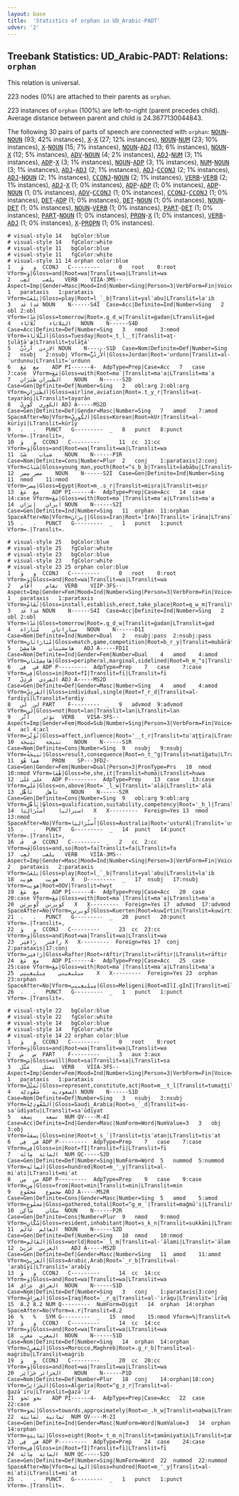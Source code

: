 ```yaml
---
layout: base
title:  'Statistics of orphan in UD_Arabic-PADT'
udver: '2'
---
```


## Treebank Statistics: UD_Arabic-PADT: Relations: `orphan`

This relation is universal.

223 nodes (0%) are attached to their parents as `orphan`.

223 instances of `orphan` (100%) are left-to-right (parent precedes child).
Average distance between parent and child is 24.3677130044843.

The following 30 pairs of parts of speech are connected with `orphan`: <tt><a href="ar_padt-pos-NOUN.html">NOUN</a></tt>-<tt><a href="ar_padt-pos-NOUN.html">NOUN</a></tt> (93; 42% instances), <tt><a href="ar_padt-pos-X.html">X</a></tt>-<tt><a href="ar_padt-pos-X.html">X</a></tt> (27; 12% instances), <tt><a href="ar_padt-pos-NOUN.html">NOUN</a></tt>-<tt><a href="ar_padt-pos-NUM.html">NUM</a></tt> (23; 10% instances), <tt><a href="ar_padt-pos-X.html">X</a></tt>-<tt><a href="ar_padt-pos-NOUN.html">NOUN</a></tt> (15; 7% instances), <tt><a href="ar_padt-pos-NOUN.html">NOUN</a></tt>-<tt><a href="ar_padt-pos-ADJ.html">ADJ</a></tt> (13; 6% instances), <tt><a href="ar_padt-pos-NOUN.html">NOUN</a></tt>-<tt><a href="ar_padt-pos-X.html">X</a></tt> (12; 5% instances), <tt><a href="ar_padt-pos-ADV.html">ADV</a></tt>-<tt><a href="ar_padt-pos-NOUN.html">NOUN</a></tt> (4; 2% instances), <tt><a href="ar_padt-pos-ADJ.html">ADJ</a></tt>-<tt><a href="ar_padt-pos-NUM.html">NUM</a></tt> (3; 1% instances), <tt><a href="ar_padt-pos-ADP.html">ADP</a></tt>-<tt><a href="ar_padt-pos-X.html">X</a></tt> (3; 1% instances), <tt><a href="ar_padt-pos-NOUN.html">NOUN</a></tt>-<tt><a href="ar_padt-pos-ADP.html">ADP</a></tt> (3; 1% instances), <tt><a href="ar_padt-pos-NUM.html">NUM</a></tt>-<tt><a href="ar_padt-pos-NOUN.html">NOUN</a></tt> (3; 1% instances), <tt><a href="ar_padt-pos-ADJ.html">ADJ</a></tt>-<tt><a href="ar_padt-pos-ADJ.html">ADJ</a></tt> (2; 1% instances), <tt><a href="ar_padt-pos-ADJ.html">ADJ</a></tt>-<tt><a href="ar_padt-pos-CCONJ.html">CCONJ</a></tt> (2; 1% instances), <tt><a href="ar_padt-pos-ADJ.html">ADJ</a></tt>-<tt><a href="ar_padt-pos-NOUN.html">NOUN</a></tt> (2; 1% instances), <tt><a href="ar_padt-pos-CCONJ.html">CCONJ</a></tt>-<tt><a href="ar_padt-pos-NOUN.html">NOUN</a></tt> (2; 1% instances), <tt><a href="ar_padt-pos-VERB.html">VERB</a></tt>-<tt><a href="ar_padt-pos-VERB.html">VERB</a></tt> (2; 1% instances), <tt><a href="ar_padt-pos-ADJ.html">ADJ</a></tt>-<tt><a href="ar_padt-pos-X.html">X</a></tt> (1; 0% instances), <tt><a href="ar_padt-pos-ADP.html">ADP</a></tt>-<tt><a href="ar_padt-pos-ADP.html">ADP</a></tt> (1; 0% instances), <tt><a href="ar_padt-pos-ADP.html">ADP</a></tt>-<tt><a href="ar_padt-pos-NOUN.html">NOUN</a></tt> (1; 0% instances), <tt><a href="ar_padt-pos-ADV.html">ADV</a></tt>-<tt><a href="ar_padt-pos-CCONJ.html">CCONJ</a></tt> (1; 0% instances), <tt><a href="ar_padt-pos-CCONJ.html">CCONJ</a></tt>-<tt><a href="ar_padt-pos-CCONJ.html">CCONJ</a></tt> (1; 0% instances), <tt><a href="ar_padt-pos-DET.html">DET</a></tt>-<tt><a href="ar_padt-pos-ADP.html">ADP</a></tt> (1; 0% instances), <tt><a href="ar_padt-pos-DET.html">DET</a></tt>-<tt><a href="ar_padt-pos-NOUN.html">NOUN</a></tt> (1; 0% instances), <tt><a href="ar_padt-pos-NOUN.html">NOUN</a></tt>-<tt><a href="ar_padt-pos-DET.html">DET</a></tt> (1; 0% instances), <tt><a href="ar_padt-pos-NOUN.html">NOUN</a></tt>-<tt><a href="ar_padt-pos-VERB.html">VERB</a></tt> (1; 0% instances), <tt><a href="ar_padt-pos-PART.html">PART</a></tt>-<tt><a href="ar_padt-pos-DET.html">DET</a></tt> (1; 0% instances), <tt><a href="ar_padt-pos-PART.html">PART</a></tt>-<tt><a href="ar_padt-pos-NOUN.html">NOUN</a></tt> (1; 0% instances), <tt><a href="ar_padt-pos-PRON.html">PRON</a></tt>-<tt><a href="ar_padt-pos-X.html">X</a></tt> (1; 0% instances), <tt><a href="ar_padt-pos-VERB.html">VERB</a></tt>-<tt><a href="ar_padt-pos-ADJ.html">ADJ</a></tt> (1; 0% instances), <tt><a href="ar_padt-pos-X.html">X</a></tt>-<tt><a href="ar_padt-pos-PROPN.html">PROPN</a></tt> (1; 0% instances).


~~~ conllu
# visual-style 14	bgColor:blue
# visual-style 14	fgColor:white
# visual-style 11	bgColor:blue
# visual-style 11	fgColor:white
# visual-style 11 14 orphan	color:blue
1	و	وَ	CCONJ	C---------	_	0	root	0:root	Vform=وَ|Gloss=and|Root=wa|Translit=wa|LTranslit=wa
2	يلعب	لَعِب	VERB	VIIA-3MS--	Aspect=Imp|Gender=Masc|Mood=Ind|Number=Sing|Person=3|VerbForm=Fin|Voice=Act	1	parataxis	1:parataxis	Vform=يَلعَبُ|Gloss=play|Root=l_`_b|Translit=yalʿabu|LTranslit=laʿib
3	غدا	غَد	NOUN	N------S4I	Case=Acc|Definite=Ind|Number=Sing	2	obl	2:obl	Vform=غَدًا|Gloss=tomorrow|Root=.g_d_w|Translit=ġadan|LTranslit=ġad
4	الثلاثاء	ثُلَاثَاء	NOUN	N------S4D	Case=Acc|Definite=Def|Number=Sing	3	nmod	3:nmod	Vform=اَلثُّلَاثَاءَ|Gloss=Tuesday|Root=_t_l__t|Translit=aṯ-ṯulāṯāʾa|LTranslit=ṯulāṯāʾ
5	الاردن	أُردُنّ	NOUN	N------S1D	Case=Nom|Definite=Def|Number=Sing	2	nsubj	2:nsubj	Vform=اَلأُردُنُّ|Gloss=Jordan|Root='urdunn|Translit=al-ʾurdunnu|LTranslit=ʾurdunn
6	مع	مَعَ	ADP	PI------4-	AdpType=Prep|Case=Acc	7	case	7:case	Vform=مَعَ|Gloss=with|Root=ma`|Translit=maʿa|LTranslit=maʿa
7	الطيران	طَيَرَان	NOUN	N------S2D	Case=Gen|Definite=Def|Number=Sing	2	obl:arg	2:obl:arg	Vform=اَلطَّيَرَانِ|Gloss=airline,aviation|Root=.t_y_r|Translit=aṭ-ṭayarāni|LTranslit=ṭayarān
8	الكوري	كُورِيّ	ADJ	A-----MS2D	Case=Gen|Definite=Def|Gender=Masc|Number=Sing	7	amod	7:amod	SpaceAfter=No|Vform=اَلكُورِيِّ|Gloss=Korean|Root=kUr|Translit=al-kūrīyi|LTranslit=kūrīy
9	،	،	PUNCT	G---------	_	8	punct	8:punct	Vform=،|Translit=,
10	و	وَ	CCONJ	C---------	_	11	cc	11:cc	Vform=وَ|Gloss=and|Root=wa|Translit=wa|LTranslit=wa
11	شباب	شَبّ	NOUN	N------P1R	Case=Nom|Definite=Cons|Number=Plur	2	conj	1:parataxis|2:conj	Vform=شَبَابُ|Gloss=young_man,youth|Root=^s_b_b|Translit=šabābu|LTranslit=šabb
12	مصر	مِصر	NOUN	N------S2I	Case=Gen|Definite=Ind|Number=Sing	11	nmod	11:nmod	Vform=مِصرَ|Gloss=Egypt|Root=m_.s_r|Translit=miṣra|LTranslit=miṣr
13	مع	مَعَ	ADP	PI------4-	AdpType=Prep|Case=Acc	14	case	14:case	Vform=مَعَ|Gloss=with|Root=ma`|Translit=maʿa|LTranslit=maʿa
14	ايران	إِيرَان	NOUN	N------S2I	Case=Gen|Definite=Ind|Number=Sing	11	orphan	11:orphan	SpaceAfter=No|Vform=إِيرَانَ|Gloss=Iran|Root='IrAn|Translit=ʾīrāna|LTranslit=ʾīrān
15	.	.	PUNCT	G---------	_	1	punct	1:punct	Vform=.|Translit=.

~~~


~~~ conllu
# visual-style 25	bgColor:blue
# visual-style 25	fgColor:white
# visual-style 23	bgColor:blue
# visual-style 23	fgColor:white
# visual-style 23 25 orphan	color:blue
1	و	وَ	CCONJ	C---------	_	0	root	0:root	Vform=وَ|Gloss=and|Root=wa|Translit=wa|LTranslit=wa
2	تقام	أَقَام	VERB	VIIP-3FS--	Aspect=Imp|Gender=Fem|Mood=Ind|Number=Sing|Person=3|VerbForm=Fin|Voice=Pass	1	parataxis	1:parataxis	Vform=تُقَامُ|Gloss=install,establish,erect,take_place|Root=q_w_m|Translit=tuqāmu|LTranslit=ʾaqām
3	غدا	غَد	NOUN	N------S4I	Case=Acc|Definite=Ind|Number=Sing	2	obl	2:obl	Vform=غَدًا|Gloss=tomorrow|Root=.g_d_w|Translit=ġadan|LTranslit=ġad
4	مباراتان	مُبَارَاة	NOUN	N------D1I	Case=Nom|Definite=Ind|Number=Dual	2	nsubj:pass	2:nsubj:pass	Vform=مُبَارَاتَانِ|Gloss=match,game,competition|Root=b_r_y|Translit=mubārātāni|LTranslit=mubārāt
5	هامشيتان	هَامِشِيّ	ADJ	A-----FD1I	Case=Nom|Definite=Ind|Gender=Fem|Number=Dual	4	amod	4:amod	Vform=هَامِشِيَّتَانِ|Gloss=peripheral,marginal,sidelined|Root=h_m_^s|Translit=hāmišīyatāni|LTranslit=hāmišīy
6	في	فِي	ADP	P---------	AdpType=Prep	7	case	7:case	Vform=فِي|Gloss=in|Root=fI|Translit=fī|LTranslit=fī
7	الفردي	فَردِيّ	ADJ	A-----MS2D	Case=Gen|Definite=Def|Gender=Masc|Number=Sing	4	amod	4:amod	Vform=اَلفَردِيِّ|Gloss=individual,single|Root=f_r_d|Translit=al-fardīyi|LTranslit=fardīy
8	لن	لَن	PART	F---------	_	9	advmod	9:advmod	Vform=لَن|Gloss=not|Root=lan|Translit=lan|LTranslit=lan
9	تؤثر	أَثَّر	VERB	VISA-3FS--	Aspect=Imp|Gender=Fem|Mood=Sub|Number=Sing|Person=3|VerbForm=Fin|Voice=Act	4	acl	4:acl	Vform=تُؤَثِّرَ|Gloss=affect,influence|Root='__t_r|Translit=tuʾaṯṯira|LTranslit=ʾaṯṯar
10	نتيجة	نَتِيجَة	NOUN	N------S1R	Case=Nom|Definite=Cons|Number=Sing	9	nsubj	9:nsubj	Vform=نَتِيجَةُ|Gloss=result,consequence|Root=n_t_^g|Translit=natīǧatu|LTranslit=natīǧat
11	هما	هُوَ	PRON	SP---3FD2-	Case=Gen|Gender=Fem|Number=Dual|Person=3|PronType=Prs	10	nmod	10:nmod	Vform=هُمَا|Gloss=he,she,it|Translit=humā|LTranslit=huwa
12	على	عَلَى	ADP	P---------	AdpType=Prep	13	case	13:case	Vform=عَلَى|Gloss=on,above|Root=`_l_w|Translit=ʿalā|LTranslit=ʿalā
13	تأهل	تَأَهُّل	NOUN	N------S2R	Case=Gen|Definite=Cons|Number=Sing	9	obl:arg	9:obl:arg	Vform=تَأَهُّلِ|Gloss=qualification,suitability,competency|Root='_h_l|Translit=taʾahhuli|LTranslit=taʾahhul
14	استراليا	أُستُرَالِيَا	X	X---------	Foreign=Yes	13	nmod	13:nmod	SpaceAfter=No|Vform=أُستُرَالِيَا|Gloss=Australia|Root='usturAl|Translit=ʾusturāliyā|LTranslit=ʾusturāliyā
15	،	،	PUNCT	G---------	_	14	punct	14:punct	Vform=،|Translit=,
16	ف	فَ	CCONJ	C---------	_	2	cc	2:cc	Vform=فَ|Gloss=and,so|Root=fa|Translit=fa|LTranslit=fa
17	يلعب	لَعِب	VERB	VIIA-3MS--	Aspect=Imp|Gender=Masc|Mood=Ind|Number=Sing|Person=3|VerbForm=Fin|Voice=Act	2	parataxis	2:parataxis	Vform=يَلعَبُ|Gloss=play|Root=l_`_b|Translit=yalʿabu|LTranslit=laʿib
18	هويت	هويت	X	U---------	_	17	nsubj	17:nsubj	Vform=هويت|Root=OOV|Translit=hwyt
19	مع	مَعَ	ADP	PI------4-	AdpType=Prep|Case=Acc	20	case	20:case	Vform=مَعَ|Gloss=with|Root=ma`|Translit=maʿa|LTranslit=maʿa
20	كويرتن	كُوِيرتِن	X	X---------	Foreign=Yes	17	advmod	17:advmod	SpaceAfter=No|Vform=كُوِيرتِن|Gloss=Kuerten|Root=kuwIrtin|Translit=kuwīrtin|LTranslit=kuwīrtin
21	،	،	PUNCT	G---------	_	20	punct	20:punct	Vform=،|Translit=,
22	و	وَ	CCONJ	C---------	_	23	cc	23:cc	Vform=وَ|Gloss=and|Root=wa|Translit=wa|LTranslit=wa
23	رافتر	رَافتِر	X	X---------	Foreign=Yes	17	conj	2:parataxis|17:conj	Vform=رَافتِر|Gloss=Rafter|Root=rAftir|Translit=rāftir|LTranslit=rāftir
24	مع	مَعَ	ADP	PI------4-	AdpType=Prep|Case=Acc	25	case	25:case	Vform=مَعَ|Gloss=with|Root=ma`|Translit=maʿa|LTranslit=maʿa
25	ميليغيني	مِيلِيغِينِي	X	X---------	Foreign=Yes	23	orphan	23:orphan	SpaceAfter=No|Vform=مِيلِيغِينِي|Gloss=Meligeni|Root=mIlI.gInI|Translit=mīlīġīnī|LTranslit=mīlīġīnī
26	.	.	PUNCT	G---------	_	1	punct	1:punct	Vform=.|Translit=.

~~~


~~~ conllu
# visual-style 22	bgColor:blue
# visual-style 22	fgColor:white
# visual-style 14	bgColor:blue
# visual-style 14	fgColor:white
# visual-style 14 22 orphan	color:blue
1	و	وَ	CCONJ	C---------	_	0	root	0:root	Vform=وَ|Gloss=and|Root=wa|Translit=wa|LTranslit=wa
2	س	سَ	PART	F---------	_	3	aux	3:aux	Vform=سَ|Gloss=will|Root=sa|Translit=sa|LTranslit=sa
3	تمثل	مَثَّل	VERB	VIIA-3FS--	Aspect=Imp|Gender=Fem|Mood=Ind|Number=Sing|Person=3|VerbForm=Fin|Voice=Act	1	parataxis	1:parataxis	Vform=تُمَثِّلُ|Gloss=represent,constitute,act|Root=m__t_l|Translit=tumaṯṯilu|LTranslit=maṯṯal
4	السعودية	سَعُودِيَّة	NOUN	N------S1D	Case=Nom|Definite=Def|Number=Sing	3	nsubj	3:nsubj	Vform=اَلسَّعُودِيَّةُ|Gloss=Saudi_Arabia|Root=s_`_d|Translit=as-saʿūdīyatu|LTranslit=saʿūdīyat
5	تسعة	تِسعَة	NUM	QV----M-4I	Case=Acc|Definite=Ind|Gender=Masc|NumForm=Word|NumValue=3	3	obj	3:obj	Vform=تِسعَةً|Gloss=nine|Root=t_s_`|Translit=tisʿatan|LTranslit=tisʿat
6	في	فِي	ADP	P---------	AdpType=Prep	7	case	7:case	Vform=فِي|Gloss=in|Root=fI|Translit=fī|LTranslit=fī
7	المائة	مِائَة	NUM	QC-----S2D	Case=Gen|Definite=Def|Number=Sing|NumForm=Word	5	nummod	5:nummod	Vform=اَلمِائَةِ|Gloss=hundred|Root=m_'_y|Translit=al-miʾati|LTranslit=miʾat
8	من	مِن	ADP	P---------	AdpType=Prep	9	case	9:case	Vform=مِن|Gloss=from|Root=min|Translit=min|LTranslit=min
9	مجموع	مَجمُوع	ADJ	A-----MS2R	Case=Gen|Definite=Cons|Gender=Masc|Number=Sing	5	amod	5:amod	Vform=مَجمُوعِ|Gloss=gathered,total|Root=^g_m_`|Translit=maǧmūʿi|LTranslit=maǧmūʿ
10	سكان	سَاكِن	NOUN	N------P2R	Case=Gen|Definite=Cons|Number=Plur	9	nmod	9:nmod	Vform=سُكَّانِ|Gloss=resident,inhabitant|Root=s_k_n|Translit=sukkāni|LTranslit=sākin
11	العالم	عَالَم	NOUN	N------S2D	Case=Gen|Definite=Def|Number=Sing	10	nmod	10:nmod	Vform=اَلعَالَمِ|Gloss=world|Root=`_l_m|Translit=al-ʿālami|LTranslit=ʿālam
12	العربي	عَرَبِيّ	ADJ	A-----MS2D	Case=Gen|Definite=Def|Gender=Masc|Number=Sing	11	amod	11:amod	Vform=اَلعَرَبِيِّ|Gloss=Arabic,Arab|Root=`_r_b|Translit=al-ʿarabīyi|LTranslit=ʿarabīy
13	و	وَ	CCONJ	C---------	_	14	cc	14:cc	Vform=وَ|Gloss=and|Root=wa|Translit=wa|LTranslit=wa
14	العراق	عِرَاق	NOUN	N------S1D	Case=Nom|Definite=Def|Number=Sing	3	conj	1:parataxis|3:conj	Vform=اَلعِرَاقُ|Gloss=Iraq|Root=`_r_q|Translit=al-ʿirāqu|LTranslit=ʿirāq
15	8.2	8.2	NUM	Q---------	NumForm=Digit	14	orphan	14:orphan	SpaceAfter=No|Vform=٨.٢|Translit=8.2
16	%	%	SYM	G---------	_	15	nmod	15:nmod	Vform=%|Translit=%
17	و	وَ	CCONJ	C---------	_	14	cc	14:cc	Vform=وَ|Gloss=and|Root=wa|Translit=wa|LTranslit=wa
18	المغرب	مَغرِب	NOUN	N------S1D	Case=Nom|Definite=Def|Number=Sing	14	orphan	14:orphan	Vform=اَلمَغرِبُ|Gloss=Morocco,Maghreb|Root=.g_r_b|Translit=al-maġribu|LTranslit=maġrib
19	و	وَ	CCONJ	C---------	_	20	cc	20:cc	Vform=وَ|Gloss=and|Root=wa|Translit=wa|LTranslit=wa
20	الجزائر	جَزَائِر	NOUN	N------P1D	Case=Nom|Definite=Def|Number=Plur	18	conj	14:orphan|18:conj	Vform=اَلجَزَائِرُ|Gloss=Algeria|Root=^g_z_r|Translit=al-ǧazāʾiru|LTranslit=ǧazāʾir
21	نحو	نَحوَ	ADP	PI------4-	AdpType=Prep|Case=Acc	22	case	22:case	Vform=نَحوَ|Gloss=towards,approximately|Root=n_.h_w|Translit=naḥwa|LTranslit=naḥwa
22	ثمانية	ثَمَانِيَة	NUM	QV----M-2I	Case=Gen|Definite=Ind|Gender=Masc|NumForm=Word|NumValue=3	14	orphan	14:orphan	Vform=ثَمَانِيَةٍ|Gloss=eight|Root=_t_m_n|Translit=ṯamāniyatin|LTranslit=ṯamāniyat
23	في	فِي	ADP	P---------	AdpType=Prep	24	case	24:case	Vform=فِي|Gloss=in|Root=fI|Translit=fī|LTranslit=fī
24	المائة	مِائَة	NUM	QC-----S2D	Case=Gen|Definite=Def|Number=Sing|NumForm=Word	22	nummod	22:nummod	SpaceAfter=No|Vform=اَلمِائَةِ|Gloss=hundred|Root=m_'_y|Translit=al-miʾati|LTranslit=miʾat
25	.	.	PUNCT	G---------	_	1	punct	1:punct	Vform=.|Translit=.

~~~


